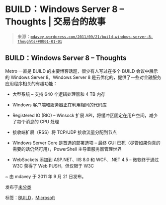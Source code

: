 <!--yml

类别：未分类

日期：2024 年 05 月 18 日 06:16:55

-->

# BUILD：Windows Server 8 – Thoughts | 交易台的故事

> 来源：[`mdavey.wordpress.com/2011/09/21/build-windows-server-8-thoughts/#0001-01-01`](https://mdavey.wordpress.com/2011/09/21/build-windows-server-8-thoughts/#0001-01-01)

## BUILD：Windows Server 8 – Thoughts

Metro 一直是 BUILD 的主要博客话题，很少有人写过在多个 BUILD 会议中展示的 Windows Server 8。Windows Server 8 是云优化的，提供了一些对金融服务应用程序相关的有趣功能：

+   大型系统 – 支持 640 个逻辑处理器和 4 TB 内存

+   Windows 客户端和服务器正在利用相同的代码库

+   Registered IO (RIO) – Winsock 扩展 API，将缓冲区固定在用户空间，减少了每个消息的 CPU 处理

+   接收端扩展（RSS）将 TCP/UDP 接收流量分配到节点

+   Windows Server Core 是首选的部署选项 – 最终 GUI 已死（尽管如果你真的需要的话仍然可用），PowerShell 主导着服务器管理世界

+   WebSockets 添加到 ASP.NET、IIS 8.0 和 WCF、.NET 4.5 – 微软终于通过 W3C 获得了 Web PUSH，但仅限于 W3C

~ 由 mdavey 于 2011 年 9 月 21 日发布。

发布于[未分类](https://mdavey.wordpress.com/category/uncategorized/)

标签：[BUILD](https://mdavey.wordpress.com/tag/build/)，[Microsoft](https://mdavey.wordpress.com/tag/microsoft/)
